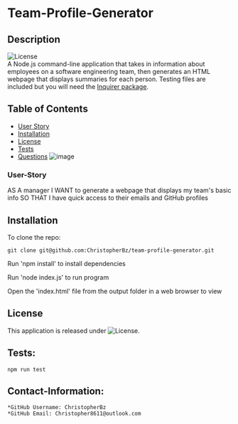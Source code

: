 # Team-Profile-Generator

## Description
  ![License](https://img.shields.io/badge/License-MIT-blue.svg "License Badge")  
A Node.js command-line application that takes in information about employees on a software engineering team, then generates an HTML webpage that displays summaries for each person. Testing files are  included but you will need the [Inquirer package](https://www.npmjs.com/package/inquirer).

## Table of Contents
- [User Story](#User-Story)
- [Installation](#installation)
- [License](#license)
- [Tests](#Tests)
- [Questions](#Contact-Information)
![image](https://user-images.githubusercontent.com/81110745/128621585-1756aae9-dc5b-4060-adbc-cce78ba7a406.png)

### User-Story

AS A manager
I WANT to generate a webpage that displays my team's basic info
SO THAT I have quick access to their emails and GitHub profiles


## Installation

To clone the repo:
```
git clone git@github.com:ChristopherBz/team-profile-generator.git
``` 
Run 'npm install' to install dependencies

Run 'node index.js' to run program

Open the 'index.html' file from the output folder in a web browser to view

## License

This application is released under ![License](https://img.shields.io/badge/License-MIT-blue.svg "License Badge").

## Tests:
    npm run test

## Contact-Information:
    *GitHub Username: ChristopherBz
    *GitHub Email: Christopher8611@outlook.com
